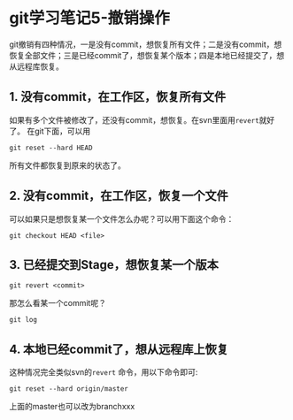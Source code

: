 # git学习笔记5-撤销操作


git撤销有四种情况，一是没有commit，想恢复所有文件；二是没有commit，想恢复全部文件；三是已经commit了，想恢复某个版本；四是本地已经提交了，想从远程库恢复。


## 1. 没有commit，在工作区，恢复所有文件

如果有多个文件被修改了，还没有commit，想恢复。在svn里面用```revert```就好了。
在git下面，可以用
```
git reset --hard HEAD
```
所有文件都恢复到原来的状态了。

## 2. 没有commit，在工作区，恢复一个文件
可以如果只是想恢复某一个文件怎么办呢？可以用下面这个命令：
```
git checkout HEAD <file>
```

## 3. 已经提交到Stage，想恢复某一个版本
```
git revert <commit>
```
那怎么看某一个commit呢？
```
git log
```

## 4. 本地已经commit了，想从远程库上恢复
这种情况完全类似svn的```revert```	命令，用以下命令即可:
```
git reset --hard origin/master
```
上面的master也可以改为branchxxx
